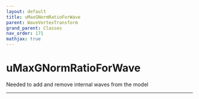 ```yaml
---
layout: default
title: uMaxGNormRatioForWave
parent: WaveVortexTransform
grand_parent: Classes
nav_order: 171
mathjax: true
---
```


#  uMaxGNormRatioForWave

Needed to add and remove internal waves from the model


---

